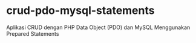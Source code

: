 # crud-pdo-mysql-statements
Aplikasi CRUD dengan PHP Data Object (PDO) dan MySQL Menggunakan Prepared Statements
